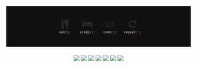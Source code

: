 
## <img alt="cover-github" src="https://github.com/Whyu9-9/Whyu9-9/blob/master/cover1.png">
<p align="center">
</p>
<p align="center">
<img src="https://img.shields.io/badge/laravel%20-%23FF2D20.svg?&style=for-the-badge&logo=laravel&logoColor=white">
<img src="https://img.shields.io/badge/Python-3776AB?style=for-the-badge&logo=python&logoColor=white">
<img src="https://img.shields.io/badge/TypeScript-007ACC?style=for-the-badge&logo=typescript&logoColor=white">
<img src="https://img.shields.io/badge/node.js-%2400f.svg?&style=for-the-badge&logo=Node.js&logoColor=white">  
<img src="https://img.shields.io/badge/Go-00ADD8?style=for-the-badge&logo=go&logoColor=white">
<img src="https://img.shields.io/badge/MySQL-00000F?style=for-the-badge&logo=mysql&logoColor=white">
<img src="https://img.shields.io/badge/PostgreSQL-316192?style=for-the-badge&logo=postgresql&logoColor=white">
</p>

<!--<p align="center">
<a href="https://www.facebook.com/whyuuu9">
  <img src="https://img.shields.io/badge/facebook-%231877F2.svg?&style=for-the-badge&logo=facebook&logoColor=white">
</a>
<a href="https://www.instagram.com/why.u9">
  <img src="https://img.shields.io/badge/instagram-%23E4405F.svg?&style=for-the-badge&logo=instagram&logoColor=white">
</a>
<a href="https://www.youtube.com/channel/UCTnDNSwZMHY4A16ZbIaR24A">
  <img src="https://img.shields.io/badge/youtube-%23FF0000.svg?&style=for-the-badge&logo=youtube&logoColor=white">
</a>
<a href="https://twitter.com/Wahyuivan999I">
  <img src="https://img.shields.io/badge/twitter-%231DA1F2.svg?&style=for-the-badge&logo=twitter&logoColor=white">
</a>
<a href="https://www.linkedin.com/in/wahyuivan/">
  <img src="https://img.shields.io/badge/linkedin-%230077B5.svg?&style=for-the-badge&logo=linkedin&logoColor=white">
</a>
</p>-->
